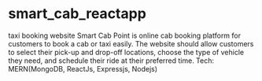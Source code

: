 # smart_cab_reactapp
taxi booking website
Smart Cab Point is online cab booking platform for
customers to book a cab or taxi easily.
The website should allow customers to select their
pick-up and drop-off locations, choose the type of
vehicle they need, and schedule their ride at their
preferred time.
Tech: MERN(MongoDB, ReactJs, Expressjs, Nodejs)
